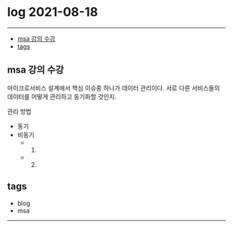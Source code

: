 # log 2021-08-18

--------------------------

- [msa 강의 수강](#msa-강의-수강)
- [tags](#tags)


## msa 강의 수강

마이크로서비스 설계에서 핵심 이슈중 하나가 데이터 관리이다.
서로 다른 서비스들의 데이터를 어떻게 관리하고 동기화할 것인지.

관리 방법
- 동기
- 비동기
  - 1.
  - 2.


## tags
- blog
- msa

--------------------------

